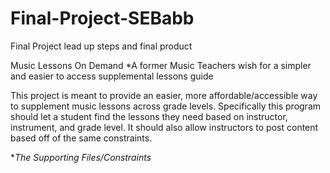 # Final-Project-SEBabb
Final Project lead up steps and final product

Music Lessons On Demand
*A former Music Teachers wish for a simpler and easier to access supplemental lessons guide

This project is meant to provide an easier, more affordable/accessible way to supplement music lessons across grade levels. Specifically this program should let a student find the lessons they need based on instructor, instrument, and grade level. It should also allow instructors to post content based off of the same constraints.

**The Supporting Files/Constraints*
